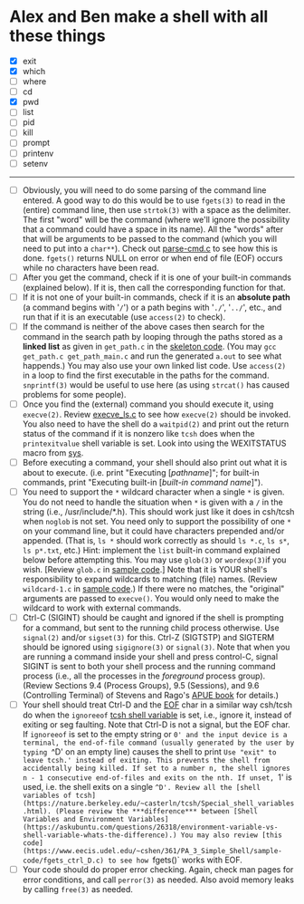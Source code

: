 # Alex and Ben make a shell with all these things

* [x] exit
* [x] which
* [ ] where
* [ ] cd
* [x] pwd
* [ ] list
* [ ] pid
* [ ] kill
* [ ] prompt
* [ ] printenv
* [ ] setenv

---

* [ ] Obviously, you will need to do some parsing of the command line entered. A good way to do this would be to use `fgets(3)` to read in the (entire) command line, then use `strtok(3)` with a space as the delimiter. The first "word" will be the command (where we'll ignore the possibility that a command could have a space in its name). All the "words" after that will be arguments to be passed to the command (which you will need to put into a `char**`). Check out [parse-cmd.c](https://www.eecis.udel.edu/~cshen/361/PA_3_Simple_Shell/sample-code/parse-cmd.c) to see how this is done. `fgets()` returns NULL on error or when end of file (EOF) occurs while no characters have been read.
* [ ] After you get the command, check if it is one of your built-in commands (explained below). If it is, then call the corresponding function for that.
* [ ] If it is not one of your built-in commands, check if it is an **absolute path** (a command begins with '`/`') or a path begins with '`./`', '`../`', etc., and run that if it is an executable (use `access(2)` to check).
* [ ] If the command is neither of the above cases then search for the command in the search path by looping through the paths stored as a **linked list** as given in `get_path.c` in the [skeleton code](https://www.eecis.udel.edu/~cshen/361/PA_3_Simple_Shell/skeleton-code). (You may `gcc get_path.c get_path_main.c` and run the generated `a.out` to see what happends.) You may also use your own linked list code. Use `access(2)` in a loop to find the first executable in the paths for the command. `snprintf(3)` would be useful to use here (as using `strcat()` has caused problems for some people).
* [ ] Once you find the (external) command you should execute it, using `execve(2)`. Review [execve_ls.c](https://www.eecis.udel.edu/~cshen/361/PA_3_Simple_Shell/sample-code/execve_ls.c) to see how `execve(2)` should be invoked. You also need to have the shell do a `waitpid(2)` and print out the return status of the command if it is nonzero like `tcsh` does when the `printexitvalue` shell variable is set. Look into using the WEXITSTATUS macro from [sys](http://pubs.opengroup.org/onlinepubs/9699919799/functions/wait.html).
* [ ] Before executing a command, your shell should also print out what it is about to execute. (i.e. print "Executing [*pathname*]"; for built-in commands, print "Executing built-in [*built-in command name*]").
* [ ] You need to support the `*` wildcard character when a single `*` is given. You do not need to handle the situation when `*` is given with a `/` in the string (i.e., /usr/include/*.h). This should work just like it does in csh/tcsh when `noglob` is not set. You need only to support the possibility of one `*` on your command line, but it could have characters prepended and/or appended. (That is, `ls *` should work correctly as should `ls *.c`, `ls s*`, `ls p*.txt`, etc.) Hint: implement the `list` built-in command explained below before attempting this. You may use `glob(3)` or `wordexp(3)`if you wish. [Review `glob.c` in [sample code](https://www.eecis.udel.edu/~cshen/361/PA_3_Simple_Shell/sample-code).] Note that it is YOUR shell's responsibility to expand wildcards to matching (file) names. (Review `wildcard-1.c` in [sample code](https://www.eecis.udel.edu/~cshen/361/PA_3_Simple_Shell/sample-code).) If there were no matches, the "original" arguments are passed to `execve()`. You would only need to make the wildcard to work with external commands.
* [ ] Ctrl-C (SIGINT) should be caught and ignored if the shell is prompting for a command, but sent to the running child process otherwise. Use `signal(2)` and/or `sigset(3)` for this. Ctrl-Z (SIGTSTP) and SIGTERM should be ignored using `sigignore(3)` or `signal(3)`. Note that when you are running a command inside your shell and press control-C, signal SIGINT is sent to both your shell process and the running command process (i.e., all the processes in the *foreground* process group). (Review Sections 9.4 (Process Groups), 9.5 (Sessions), and 9.6 (Controlling Terminal) of Stevens and Rago's [APUE book](http://proquestcombo.safaribooksonline.com/book/programming/unix/9780321638014) for details.)
* [ ] Your shell should treat Ctrl-D and the [EOF](http://www.computerhope.com/jargon/e/eof.htm) char in a similar way csh/tcsh do when the `ignoreeof` [tcsh shell variable](http://www.ibm.com/developerworks/aix/library/au-tcsh/) is set, i.e., ignore it, instead of exiting or seg faulting. Note that Ctrl-D is not a signal, but the EOF char. If `ignoreeof` is set to the empty string or `0' and the input device is a terminal, the end-of-file command (usually generated by the user by typing `^D' on an empty line) causes the shell to print `Use "exit" to leave tcsh.' instead of exiting. This prevents the shell from accidentally being killed. If set to a number n, the shell ignores n - 1 consecutive end-of-files and exits on the nth. If unset, `1' is used, i.e. the shell exits on a single `^D'. Review all the [shell variables of tcsh](https://nature.berkeley.edu/~casterln/tcsh/Special_shell_variables.html). (Please review the ***difference*** between [Shell Variables and Environment Variables](https://askubuntu.com/questions/26318/environment-variable-vs-shell-variable-whats-the-difference).) You may also review [this code](https://www.eecis.udel.edu/~cshen/361/PA_3_Simple_Shell/sample-code/fgets_ctrl_D.c) to see how `fgets()` works with EOF.
* [ ] Your code should do proper error checking. Again, check man pages for error conditions, and call `perror(3)` as needed. Also avoid memory leaks by calling `free(3)` as needed.
